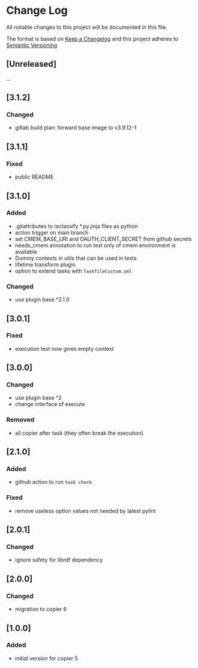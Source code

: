 # Change Log

All notable changes to this project will be documented in this file.

The format is based on [Keep a Changelog](http://keepachangelog.com/) and this project adheres to [Semantic Versioning](https://semver.org/)

## [Unreleased]

...

## [3.1.2]

### Changed

- gitlab build plan: forward base image to v3.9.12-1

## [3.1.1]

### Fixed

- public README

## [3.1.0]

### Added

- .gitattributes to reclassify *.py.jinja files as python
- action trigger on main branch
- set CMEM_BASE_URI and OAUTH_CLIENT_SECRET from github secrets
- needs_cmem annotation to run test only of cmem environment is available
- Dummy contexts in utils that can be used in tests
- lifetime transform plugin
- option to extend tasks with `TaskfileCustom.yml`

### Changed

- use plugin base ^2.1.0

## [3.0.1]

### Fixed

- execution test now gives empty context

## [3.0.0]

### Changed

- use plugin base ^2
- change interface of execute

### Removed

- all copier after task (they often break the execution)

## [2.1.0]

### Added

- github action to run `task check`

### Fixed

- remove useless option values not needed by latest pylint

## [2.0.1]

### Changed

- ignore safety for librdf dependency

## [2.0.0]

### Changed

- migration to copier 6

## [1.0.0]

### Added

- initial version for copier 5

